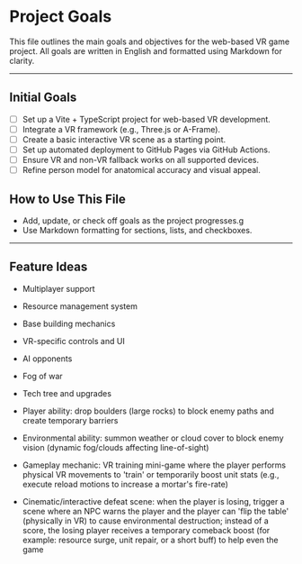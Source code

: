 # Project Goals

This file outlines the main goals and objectives for the web-based VR game project. All goals are written in English and formatted using Markdown for clarity.

---

## Initial Goals
- [ ] Set up a Vite + TypeScript project for web-based VR development.
- [ ] Integrate a VR framework (e.g., Three.js or A-Frame).
- [ ] Create a basic interactive VR scene as a starting point.
- [ ] Set up automated deployment to GitHub Pages via GitHub Actions.
- [ ] Ensure VR and non-VR fallback works on all supported devices.
- [ ] Refine person model for anatomical accuracy and visual appeal.

## How to Use This File
- Add, update, or check off goals as the project progresses.g
- Use Markdown formatting for sections, lists, and checkboxes.

---


## Feature Ideas

- Multiplayer support
- Resource management system
- Base building mechanics
- VR-specific controls and UI
- AI opponents
- Fog of war
- Tech tree and upgrades

- Player ability: drop boulders (large rocks) to block enemy paths and create temporary barriers
- Environmental ability: summon weather or cloud cover to block enemy vision (dynamic fog/clouds affecting line-of-sight)
- Gameplay mechanic: VR training mini-game where the player performs physical VR movements to 'train' or temporarily boost unit stats (e.g., execute reload motions to increase a mortar's fire-rate)

- Cinematic/interactive defeat scene: when the player is losing, trigger a scene where an NPC warns the player and the player can 'flip the table' (physically in VR) to cause environmental destruction; instead of a score, the losing player receives a temporary comeback boost (for example: resource surge, unit repair, or a short buff) to help even the game
 


